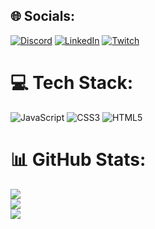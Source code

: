 
## 🌐 Socials:
[![Discord](https://img.shields.io/badge/Discord-%237289DA.svg?logo=discord&logoColor=white)](https://discord.gg/naori#9092) [![LinkedIn](https://img.shields.io/badge/LinkedIn-%230077B5.svg?logo=linkedin&logoColor=white)](https://linkedin.com/in/hemelly-carolyne) [![Twitch](https://img.shields.io/badge/Twitch-%239146FF.svg?logo=Twitch&logoColor=white)](https://twitch.tv/eunaori) 

# 💻 Tech Stack:
![JavaScript](https://img.shields.io/badge/javascript-%23323330.svg?style=for-the-badge&logo=javascript&logoColor=%23F7DF1E) ![CSS3](https://img.shields.io/badge/css3-%231572B6.svg?style=for-the-badge&logo=css3&logoColor=white) ![HTML5](https://img.shields.io/badge/html5-%23E34F26.svg?style=for-the-badge&logo=html5&logoColor=white)
# 📊 GitHub Stats:
![](https://github-readme-stats.vercel.app/api?username=imnaori&theme=omni&hide_border=false&include_all_commits=false&count_private=false)<br/>
![](https://github-readme-streak-stats.herokuapp.com/?user=imnaori&theme=omni&hide_border=false)<br/>
![](https://github-readme-stats.vercel.app/api/top-langs/?username=imnaori&theme=omni&hide_border=false&include_all_commits=false&count_private=false&layout=compact)



<!-- Proudly created with GPRM ( https://gprm.itsvg.in ) -->

